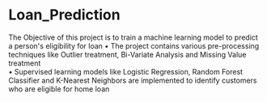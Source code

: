 # Loan_Prediction
The Objective of this project is to train a machine learning model to predict a person's eligibility for loan 
•	The project contains various pre-processing techniques like Outlier treatment, Bi-Variate Analysis and Missing Value treatment  
•	Supervised learning models like Logistic Regression, Random Forest Classifier and K-Nearest Neighbors are implemented to identify customers who are eligible for home loan 
